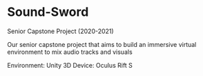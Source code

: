 # Sound-Sword
Senior Capstone Project (2020-2021)

Our senior capstone project that aims to build an immersive virtual environment to mix audio tracks and visuals

Environment: Unity 3D
Device: Oculus Rift S
